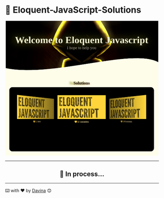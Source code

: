 # 📌 Eloquent-JavaScript-Solutions 
<p align="center"><img src="./assets/img/readme.png?raw=true" width="500"></a></p>



***

<h2 align="center"> 🚀 In process... </h2> 

__________
 ⌨️  with  ❤️  by  [Davina](https://www.linkedin.com/in/davinamedina/) 😊
